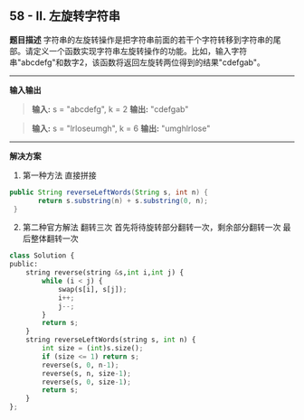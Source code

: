 ## 58 - II. 左旋转字符串
**题目描述**
字符串的左旋转操作是把字符串前面的若干个字符转移到字符串的尾部。请定义一个函数实现字符串左旋转操作的功能。比如，输入字符串"abcdefg"和数字2，该函数将返回左旋转两位得到的结果"cdefgab"。


---
**输入输出**
>**输入:** s = "abcdefg", k = 2
**输出:** "cdefgab"

>**输入:** s = "lrloseumgh", k = 6
**输出:** "umghlrlose"
---
**解决方案**
1. 第一种方法 直接拼接
```java
public String reverseLeftWords(String s, int n) {
       return s.substring(n) + s.substring(0, n);
 }
```
2. 第二种官方解法 翻转三次
首先将待旋转部分翻转一次，剩余部分翻转一次
最后整体翻转一次
```python
class Solution {
public:
    string reverse(string &s,int i,int j) {
        while (i < j) {
            swap(s[i], s[j]);
            i++;
            j--;
        }
        return s;
    }
    string reverseLeftWords(string s, int n) {
        int size = (int)s.size();
        if (size <= 1) return s;
        reverse(s, 0, n-1);
        reverse(s, n, size-1);
        reverse(s, 0, size-1);
        return s;
    }
};
```

